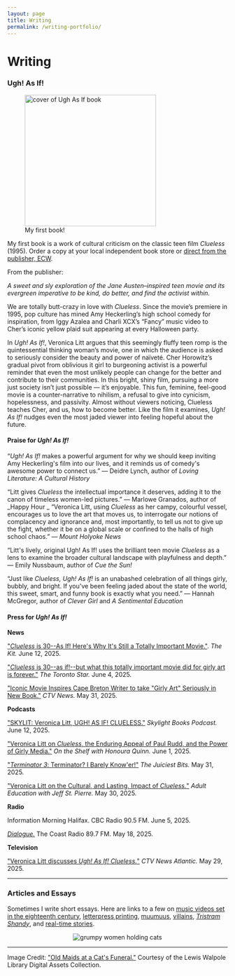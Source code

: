 ```yaml
---
layout: page
title: Writing
permalink: /writing-portfolio/
---
```


# Writing

### Ugh! As If!

<figure>
<img src="../assets/img/UghAsIf.jpg" alt="cover of Ugh As If book" height="300"/>
<figcaption>My first book!</figcaption>
</figure>

My first book is a work of cultural criticism on the classic teen film _Clueless_ (1995). Order a copy at your local independent book store or [direct from the publisher, ECW](https://ecwpress.com/products/ugh-as-if).

From the publisher:

_A sweet and sly exploration of the Jane Austen–inspired teen movie and its evergreen imperative to be kind, do better, and find the activist within._

We are totally butt-crazy in love with _Clueless_. Since the movie’s premiere in 1995, pop culture has mined Amy Heckerling’s high school comedy for inspiration, from Iggy Azalea and Charli XCX’s “Fancy” music video to Cher’s iconic yellow plaid suit appearing at every Halloween party.

In _Ugh! As If!_, Veronica Litt argues that this seemingly fluffy teen romp is the quintessential thinking woman’s movie, one in which the audience is asked to seriously consider the beauty and power of naïveté. Cher Horowitz’s gradual pivot from oblivious it girl to burgeoning activist is a powerful reminder that even the most unlikely people can change for the better and contribute to their communities. In this bright, shiny film, pursuing a more just society isn’t just possible — it’s enjoyable. This fun, feminine, feel-good movie is a counter-narrative to nihilism, a refusal to give into cynicism, hopelessness, and passivity. Almost without viewers noticing, Clueless teaches Cher, and us, how to become better. Like the film it examines, _Ugh! As If!_ nudges even the most jaded viewer into feeling hopeful about the future.

#### Praise for _Ugh! As If!_

“_Ugh! As If!_ makes a powerful argument for why we should keep inviting Amy Heckerling's film into our lives, and it reminds us of comedy's awesome power to connect us.” — Deidre Lynch, author of _Loving Literature: A Cultural History_

“Litt gives _Clueless_ the intellectual importance it deserves, adding it to the canon of timeless women-led pictures.” — Marlowe Granados, author of _Happy Hour
_
“Veronica Litt, using _Clueless_ as her campy, colourful vessel, encourages us to love the art that moves us, to interrogate our notions of complacency and ignorance and, most importantly, to tell us not to give up the fight, whether it be on a global scale or confined to the halls of high school chaos.” — _Mount Holyoke News_

“Litt's lively, original Ugh! As If! uses the brilliant teen movie _Clueless_ as a lens to examine the broader cultural landscape with playfulness and depth.” — Emily Nussbaum, author of _Cue the Sun!_

“Just like _Clueless, Ugh! As If!_ is an unabashed celebration of all things girly, bubbly, and bright. If you've been feeling jaded about the state of the world, this sweet, smart, and funny book is exactly what you need.” — Hannah McGregor, author of _Clever Girl_ and _A Sentimental Education_

#### Press for _Ugh! As If!_

**News**

["_Clueless_ is 30--As If! Here's Why It's Still a Totally Important Movie."](https://thekit.ca/culture/culture-movies/clueless-is-30/). _The Kit._ June 12, 2025. 

["_Clueless_ is 30--as if!--but what this totally important movie did for girly art is forever."](https://www.thestar.com/entertainment/clueless-is-30-as-if-but-what-this-totally-important-movie-did-for-girly-art/article_01db046a-52df-4ec7-a6d9-21823c70ee74.html) _The Toronto Star._ June 4, 2025. 

["Iconic Movie Inspires Cape Breton Writer to take "Girly Art" Seriously in New Book."](https://www.ctvnews.ca/atlantic/nova-scotia/article/iconic-movie-inspires-cape-breton-writer-to-take-girly-art-seriously-in-new-book/) _CTV News._ May 31, 2025.

**Podcasts**

["SKYLIT: Veronica Litt, UGH! AS IF! CLUELESS."](https://open.spotify.com/episode/6dNdiNbloRvul5JpBKMQWy?go=1&sp_cid=e4166784fc96ae59e614f79e3d676531&utm_source=embed_player_p&utm_medium=desktop&nd=1&dlsi=c0e4e749b0fe4081) _Skylight Books Podcast._ June 12, 2025.

["Veronica Litt on _Clueless_, the Enduring Appeal of Paul Rudd, and the Power of Girly Media."](https://podcasts.apple.com/us/podcast/veronica-litt-on-clueless-the-enduring-allure-of/id1495655842?i=1000710758066) _On the Shelf with Honoura Quinn._ June 1, 2025.

["_Terminator 3_: Terminator? I Barely Know'er!"](https://podcasts.apple.com/us/podcast/terminator-3-terminator-i-hardly-know-er/id1646807003?i=1000710662298) _The Juiciest Bits._ May 31, 2025. 

["Veronica Litt on the Cultural, and Lasting, Impact of _Clueless._"](https://wpoc.iheart.com/featured/st-pierre/content/2025-05-30-1248-adult-education-veronica-litt-on-the-cultural-and-lasting-impact-of-cl/) _Adult Education with Jeff St. Pierre._ May 30, 2025. 

**Radio**

Information Morning Halifax. CBC Radio 90.5 FM. June 5, 2025.

[_Dialogue._](https://coastalradio.ca/dialogue-podcasts/) The Coast Radio 89.7 FM. May 18, 2025. 

**Television**

["Veronica Litt discusses _Ugh! As If! Clueless._"](https://www.ctvnews.ca/atlantic/video/2025/05/29/veronica-litt-discusses-ugh-as-if-clueless/) _CTV News Atlantic._ May 29, 2025.

------------------------------------------------------------------------------------------------------------------------------------------------------------------------------

### Articles and Essays

Sometimes I write short essays. Here are links to a few on [music videos set in the eighteenth century](https://the-rambling.com/2021/09/17/issue12-litt/), [letterpress printing](https://geezmagazine.org/magazine/article/letterpress-for-what-ails-you), [muumuus](https://www.factinate.com/editorial/muumuus-editorial?headerimage=1), [villains](https://www.factinate.com/editorial/in-defense-of-villains?headerimage=1), [_Tristram Shandy_](https://www.historyexpose.com/things/tristram-shandy), and [real-time stories](https://www.factinate.com/editorial/real-time-movies?headerimage=1). 

<center><img src="../assets/img/CatFuneral.jpg" alt="grumpy women holding cats"/></center>

------------------------------------------------------------------------------------------------------------------------------------------------------------------------------

Image Credit: ["Old Maids at a Cat's Funeral."](https://collections.library.yale.edu/catalog/10731109) Courtesy of the Lewis Walpole Library Digital Assets Collection.


